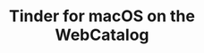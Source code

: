 ---
name: Tinder
category: Social Networking
title: Tinder for macOS on the WebCatalog
key: tinder
fullUrl: 'https://tinder.com'
hostname: tinder.com

---